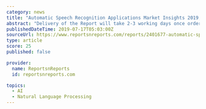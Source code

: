 ```yaml
---
category: news
title: "Automatic Speech Recognition Applications Market Insights 2019, Global and Chinese Analysis and Forecast to 2024"
abstract: "Delivery of the Report will take 2-3 working days once order is placed. Automatic Speech Recognition Applications Market Insights 2019, Global and Chinese Scenario is a professional and in-depth study on the current state of the global Automatic Speech ..."
publishedDateTime: 2019-07-17T05:03:00Z
sourceUrl: https://www.reportsnreports.com/reports/2401677-automatic-speech-recognition-applications-market-insights-2019-global-and-chinese-analysis-and-forecast-to-2024.html
type: article
score: 25
published: false

provider:
  name: ReportsnReports
  id: reportsnreports.com

topics:
  - AI
  - Natural Language Processing
---
```


